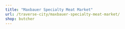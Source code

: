 ```yaml
---
title: "Maxbauer Specialty Meat Market"
url: /traverse-city/maxbauer-specialty-meat-market/
shop: butcher
---
```

